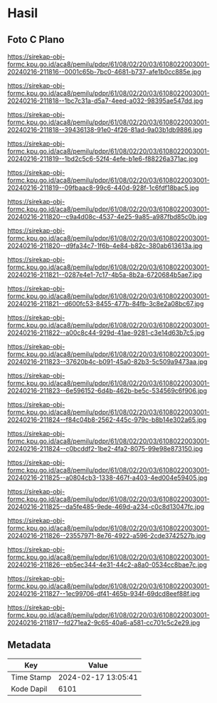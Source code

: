 # Hasil

## Foto C Plano

https://sirekap-obj-formc.kpu.go.id/aca8/pemilu/pdpr/61/08/02/20/03/6108022003001-20240216-211816--0001c65b-7bc0-4681-b737-afe1b0cc885e.jpg

https://sirekap-obj-formc.kpu.go.id/aca8/pemilu/pdpr/61/08/02/20/03/6108022003001-20240216-211818--1bc7c31a-d5a7-4eed-a032-98395ae547dd.jpg

https://sirekap-obj-formc.kpu.go.id/aca8/pemilu/pdpr/61/08/02/20/03/6108022003001-20240216-211818--39436138-91e0-4f26-81ad-9a03b1db9886.jpg

https://sirekap-obj-formc.kpu.go.id/aca8/pemilu/pdpr/61/08/02/20/03/6108022003001-20240216-211819--1bd2c5c6-52f4-4efe-b1e6-f88226a371ac.jpg

https://sirekap-obj-formc.kpu.go.id/aca8/pemilu/pdpr/61/08/02/20/03/6108022003001-20240216-211819--09fbaac8-99c6-440d-928f-1c6fdf18bac5.jpg

https://sirekap-obj-formc.kpu.go.id/aca8/pemilu/pdpr/61/08/02/20/03/6108022003001-20240216-211820--c9a4d08c-4537-4e25-9a85-a987fbd85c0b.jpg

https://sirekap-obj-formc.kpu.go.id/aca8/pemilu/pdpr/61/08/02/20/03/6108022003001-20240216-211820--d9fa34c7-1f6b-4e84-b82c-380ab613613a.jpg

https://sirekap-obj-formc.kpu.go.id/aca8/pemilu/pdpr/61/08/02/20/03/6108022003001-20240216-211821--0287e4e1-7c17-4b5a-8b2a-6720684b5ae7.jpg

https://sirekap-obj-formc.kpu.go.id/aca8/pemilu/pdpr/61/08/02/20/03/6108022003001-20240216-211821--d600fc53-8455-477b-84fb-3c8e2a08bc67.jpg

https://sirekap-obj-formc.kpu.go.id/aca8/pemilu/pdpr/61/08/02/20/03/6108022003001-20240216-211822--a00c8c44-929d-41ae-9281-c3e14d63b7c5.jpg

https://sirekap-obj-formc.kpu.go.id/aca8/pemilu/pdpr/61/08/02/20/03/6108022003001-20240216-211823--37620b4c-b091-45a0-82b3-5c509a9473aa.jpg

https://sirekap-obj-formc.kpu.go.id/aca8/pemilu/pdpr/61/08/02/20/03/6108022003001-20240216-211823--6e596152-6d4b-462b-be5c-534569c6f906.jpg

https://sirekap-obj-formc.kpu.go.id/aca8/pemilu/pdpr/61/08/02/20/03/6108022003001-20240216-211824--f84c04b8-2562-445c-979c-b8b14e302a65.jpg

https://sirekap-obj-formc.kpu.go.id/aca8/pemilu/pdpr/61/08/02/20/03/6108022003001-20240216-211824--c0bcddf2-1be2-4fa2-8075-99e98e873150.jpg

https://sirekap-obj-formc.kpu.go.id/aca8/pemilu/pdpr/61/08/02/20/03/6108022003001-20240216-211825--a0804cb3-1338-467f-a403-4ed004e59405.jpg

https://sirekap-obj-formc.kpu.go.id/aca8/pemilu/pdpr/61/08/02/20/03/6108022003001-20240216-211825--da5fe485-9ede-469d-a234-c0c8d13047fc.jpg

https://sirekap-obj-formc.kpu.go.id/aca8/pemilu/pdpr/61/08/02/20/03/6108022003001-20240216-211826--23557971-8e76-4922-a596-2cde3742527b.jpg

https://sirekap-obj-formc.kpu.go.id/aca8/pemilu/pdpr/61/08/02/20/03/6108022003001-20240216-211826--eb5ec344-4e31-44c2-a8a0-0534cc8bae7c.jpg

https://sirekap-obj-formc.kpu.go.id/aca8/pemilu/pdpr/61/08/02/20/03/6108022003001-20240216-211827--1ec99706-df41-465b-934f-69dcd8eef88f.jpg

https://sirekap-obj-formc.kpu.go.id/aca8/pemilu/pdpr/61/08/02/20/03/6108022003001-20240216-211817--fd271ea2-9c65-40a6-a581-cc701c5c2e29.jpg


## Metadata

| Key        | Value               |
| ---------- | ------------------- |
| Time Stamp | 2024-02-17 13:05:41 |
| Kode Dapil | 6101                |



